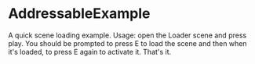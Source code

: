 # AddressableExample
A quick scene loading example.
Usage: open the Loader scene and press play. You should be prompted to press E to load the scene and then when it's loaded, to press E again to activate it. That's it.
